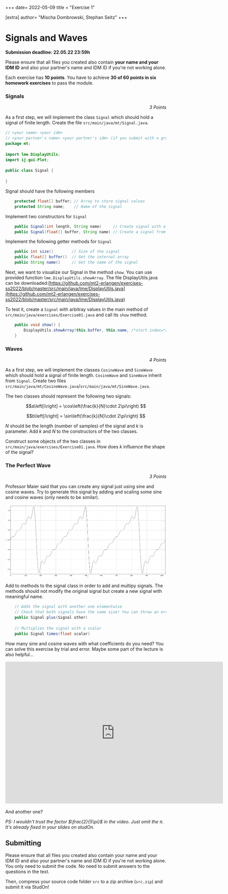 +++
date= 2022-05-09
title = "Exercise 1"

[extra]
author= "Mischa Dombrowski, Stephan Seitz"
+++


# Signals and Waves

**Submission deadline: 22.05.22 23:59h**

Please ensure that all files you created also contain **your name and your IDM ID**
and also your partner's name and IDM ID if you're not working alone.

Each exercise has **10 points**. You have to achieve **30 of 60 points in six homework exercises** to pass the module.

### Signals

<P align="right"><i>3 Points</i>

As a first step, we will implement the class `Signal` 
which should hold a signal of finite length.
Create the file `src/main/java/mt/Signal.java`.

```java
// <your name> <your idm>
// <your partner's name> <your partner's idm> (if you submit with a group partner)
package mt;

import lme.DisplayUtils;
import ij.gui.Plot;

public class Signal {

}
```

Signal should have the following members

```java
    protected float[] buffer; // Array to store signal values
    protected String name;    // Name of the signal
```

Implement two constructors for `Signal`

```java
    public Signal(int length, String name)     // Create signal with a certain length (set values later)
    public Signal(float[] buffer, String name) // Create a signal from a provided array
```

Implement the following getter methods for `Signal`
    
```java
    public int size()        // Size of the signal
    public float[] buffer()  // Get the internal array 
    public String name()     // Get the name of the signal
```

Next, we want to visualize our Signal in the method `show`. You can use provided function `lme.DisplayUtils.showArray`.
The file DisplayUtils.java can be downloaded:[https://github.com/mt2-erlangen/exercises-ss2022/blob/master/src/main/java/lme/DisplayUtils.java](https://github.com/mt2-erlangen/exercises-ss2022/blob/master/src/main/java/lme/DisplayUtils.java)

To test it, create a `Signal` with arbitray values in the main method of `src/main/java/exercises/Exercise01.java` and call its `show` method.

```java
    public void show() {
        DisplayUtils.showArray(this.buffer, this.name, /*start index=*/0, /*distance between values=*/1);
    }
```

### Waves

<P align="right"><i>4 Points</i>

As a first step, we will implement the classes `CosineWave` and `SineWave`
which should hold a signal of finite length. `CosineWave` and `SineWave` inherit from `Signal`.
Create two files `src/main/java/mt/CosineWave.java`/`src/main/java/mt/SineWave.java`.

The two classes should represent the following two signals:

$$a\left[i\right] = \cos\left(\frac{k}{N}\cdot 2\pi\right) $$

$$b\left[i\right] = \sin\left(\frac{k}{N}\cdot 2\pi\right) $$

$N$ should be the length (number of samples) of the signal and $k$ is parameter. Add $k$ and $N$ to the constructors of the two classes.

Construct some objects of the two classes in `src/main/java/exercises/Exercise01.java`. How does $k$ influence the shape of the signal?

### The Perfect Wave

<P align="right"><i>3 Points</i>

Professor Maier said that you can create any signal just using sine and cosine waves.
Try to generate this signal by adding and scaling some sine and cosine waves (only needs to be similar).

[![](../coolwave3.png)](../coolwave3.png)

Add to methods to the signal class in order to add and multipy signals.
The methods should not modify the original signal but create a new signal with meaningful name.

```java
    // Adds the signal with another one elementwise
    // Check that both signals have the same size! You can throw an error otherwise.
    public Signal plus(Signal other)

    // Multiplies the signal with a scalar
    public Signal times(float scalar)
```

How many sine and cosine waves with what coefficients do you need?
You can solve this exercise by trial and error. Maybe some part of the lecture is also helpful...

<iframe allowfullscreen frameborder="0" scrolling="no" marginheight="0" marginwidth="0"width="680.54" height="443" type="text/html" src="https://www.youtube.com/embed/zHDZ5yKiQQE?autoplay=0&fs=1&iv_load_policy=3&showinfo=1&rel=0&cc_load_policy=0&start=269&end=0&origin=https://youtubeembedcode.com"></iframe>

And another one?

*PS: I wouldn't trust the factor $\frac{2}{5\pi}$ in the video.
Just omit the $\pi$. It's already fixed in your slides on studOn.*

## Submitting

Please ensure that all files you created also contain your name and your IDM ID and also your partner's name and IDM ID if you're not working alone.
You only need to submit the code. No need to submit answers to the questions in the text.

Then, compress your source code folder `src` to a zip archive (`src.zip`) and submit it via StudOn!
